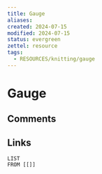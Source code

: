 ```yaml
---
title: Gauge
aliases: 
created: 2024-07-15
modified: 2024-07-15
status: evergreen
zettel: resource
tags:
  - RESOURCES/knitting/gauge
---
```

# Gauge
## Comments

## Links
```dataview
LIST
FROM [[]]
```

